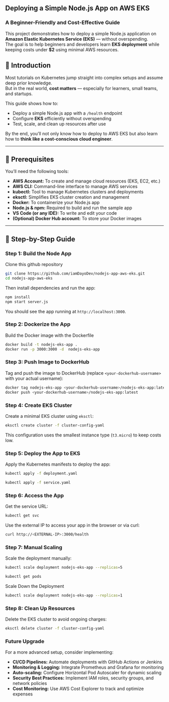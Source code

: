 ## Deploying a Simple Node.js App on AWS EKS

### A Beginner-Friendly and Cost-Effective Guide

This project demonstrates how to deploy a simple Node.js application on **Amazon Elastic Kubernetes Service (EKS)** — without overspending.  
The goal is to help beginners and developers learn **EKS deployment** while keeping costs under **$2** using minimal AWS resources.

## 🧠 Introduction

Most tutorials on Kubernetes jump straight into complex setups and assume deep prior knowledge.  
But in the real world, **cost matters** — especially for learners, small teams, and startups.

This guide shows how to:
- Deploy a simple Node.js app with a `/health` endpoint
- Configure **EKS** efficiently without overspending
- Test, scale, and clean up resources after use

By the end, you’ll not only know how to deploy to AWS EKS but also learn how to **think like a cost-conscious cloud engineer**.

---

## 🧰 Prerequisites

You’ll need the following tools:

- **AWS Account:** To create and manage cloud resources (EKS, EC2, etc.)
- **AWS CLI:** Command-line interface to manage AWS services  
- **kubectl:** Tool to manage Kubernetes clusters and deployments  
- **eksctl:** Simplifies EKS cluster creation and management  
- **Docker:** To containerize your Node.js app  
- **Node.js & npm:** Required to build and run the sample app  
- **VS Code (or any IDE):** To write and edit your code  
- **(Optional) Docker Hub account:** To store your Docker images

---

## 🚀 Step-by-Step Guide
### Step 1: Build the Node App

Clone this github repository 
```bash
git clone https://github.com/iamDayoDev/nodejs-app-aws-eks.git
cd nodejs-app-aws-eks
```
Then install dependencies and run the app:
```bash
npm install
npm start server.js
```
You should see the app running at `http://localhost:3000`.

### Step 2: Dockerize the App
Build the Docker image with the Dockerfile

```bash
docker build -t nodejs-eks-app .
docker run -p 3000:3000 -d  nodejs-eks-app
```
### Step 3: Push Image to DockerHub

Tag and push the image to DockerHub (replace `<your-dockerhub-username>` with your actual username):
```bash 
docker tag nodejs-eks-app <your-dockerhub-username>/nodejs-eks-app:latest
docker push <your-dockerhub-username>/nodejs-eks-app:latest
```
### Step 4: Create EKS Cluster
Create a minimal EKS cluster using `eksctl`:

```bash
eksctl create cluster -f cluster-config-yaml
```
This configuration uses the smallest instance type (`t3.micro`) to keep costs low.

### Step 5: Deploy the App to EKS
Apply the Kubernetes manifests to deploy the app:
```bash
kubectl apply -f deployment.yaml

kubectl apply -f service.yaml
``` 
### Step 6: Access the App
Get the service URL:
```bash
kubectl get svc
```
Use the external IP to access your app in the browser or via curl:
```bash
curl http://<EXTERNAL-IP>:3000/health
```
### Step 7: Manual Scaling
Scale the deployment manually:
```bash
kubectl scale deployment nodejs-eks-app --replicas=5

kubectl get pods
```
Scale Down the Deployment
```bash
kubectl scale deployment nodejs-eks-app --replicas=1
```
### Step 8: Clean Up Resources
Delete the EKS cluster to avoid ongoing charges:
```bash
eksctl delete cluster -f cluster-config-yaml
```
### Future Upgrade 
For a more advanced setup, consider implementing:
- **CI/CD Pipelines:** Automate deployments with GitHub Actions or Jenkins
- **Monitoring & Logging:** Integrate Prometheus and Grafana for monitoring
- **Auto-scaling:** Configure Horizontal Pod Autoscaler for dynamic scaling
- **Security Best Practices:** Implement IAM roles, security groups, and network policies
- **Cost Monitoring:** Use AWS Cost Explorer to track and optimize expenses



